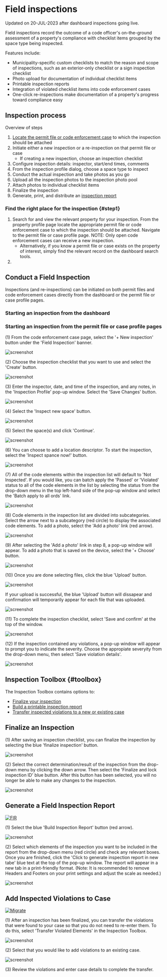 
# Field inspections
Updated on 20-JUL-2023 after dashboard inspections going live.

Field inspections record the outcome of a code officer's on-the-ground assessment of a property's compliance with checklist items grouped by the space type being inspected. 

Features include:
* Municipality-specific custom checklists to match the reason and scope of inspections, such as an exterior-only checklist or a sign inspection checklist
* Photo upload for documentation of individual checklist items
* Printable inspection reports
* Integration of violated checklist items into code enforcement cases
* One-click re-inspections make documentation of a property's progress toward compliance easy

## Inspection process
Overview of steps
1. [Locate the permit file or code enforcement case](#step1) to which the inspection should be attached
1. Initiate either a new inspection or a re-inspection on that permit file or case
	* If creating a new inspection, choose an inspection checklist
1. Configure inspection details: inspector, start/end times, comments
1. From the inspection profile dialog, choose a space type to inspect 
1. Conduct the actual inspection and take photos as you go
1. Upload all the inspection photos to the inspection photo pool
1. Attach photos to individual checklist items
1. Finalize the inspection
1. Generate, print, and distribute an [inspection report](#toolbox)


### Find the right place for the inspection {#step1}
1. Search for and view the relevant property for your inspection. From the property profile page locate the appropriate permit file or code enforcement case to which the inspection should be attached. Navigate to the permit file or case profile page. NOTE: Only open code enforcement cases can receive a new inspection. 
    * Alternatively, if you know a permit file or case exists on the property of interest, simply find the relevant record on the dashboard search tools.
2. 

## Conduct a Field Inspection
Inspections (and re-inspections) can be initiated on both permit files and code enforcement cases directly from the dashboard or the permit file or case profile pages.

### Starting an inspection from the dashboard

### Starting an inspection from the permit file or case profile pages

(1) From the code enforcement case page, select the '+ New inspection' button under the 'Field Inspection' banner. 

![screenshot](img/inspection_3copy.png)

(2) Choose the inspection checklist that you want to use and select the 'Create' button.

![screenshot](img/inspection_4copy.png)

(3) Enter the inspector, date, and time of the inspection, and any notes, in the 'Inspection Profile' pop-up window.  Select the 'Save Changes' button.  

![screenshot](img/inspection_5copy.png)

(4) Select the 'Inspect new space' button.  

![screenshot](img/inspection_6copy.png)

(5) Select the space(s) and click 'Continue'.

![screenshot](img/inspection_7copy.png)

(6) You can choose to add a location descriptor. To start the inspection, select the 'Inspect spance now!' button.

![screenshot](img/inspection_8copy.png)

(7) All of the code elements within the inspection list will default to 'Not Inspected'. If you would like, you can batch apply the 'Passed' or 'Violated' status to all of the code elements in the list by selecting the status from the drop-down menu in the top left-hand side of the pop-up window and select the 'Batch apply to all ords' link.

![screenshot](img/inspection_9copy.png)

(8) Code elements in the inspection list are divided into subcategories. Select the arrow next to a subcategory (red circle) to display the associated code elements.  To add a photo, select the 'Add a photo' link (red arrow). 

![screenshot](img/inspection_10copy.png)

(9) After selecting the 'Add a photo' link in step 8, a pop-up window will appear. To add a photo that is saved on the device, select the '+ Choose' button. 

![screenshot](img/inspection_11copy.png)

(10) Once you are done selecting files, click the blue 'Upload' button. 

![screenshot](img/inspection_12copy.png)

If your upload is successful, the blue 'Upload' button will dissapear and confirmation will temporarily appear for each file that was uploaded. 

![screenshot](img/inspection_13copy.png)

(11) To complete the inspection checklist, select 'Save and confirm' at the top of the window. 

![screenshot](img/inspection_14copy.png)

(12) If the inspection contained any violations, a pop-up window will appear to prompt you to indicate the severity. Choose the appropiate severyity from the drop-down menu, then select 'Save violation details'.  

![screenshot](img/inspection_15copy.png)


## Inspection Toolbox {#toolbox}

The Inspection Toolbox contains options to:

- [Finalize your inspection](#Finalize-an-Inspection)
- [Build a printable inspection report](#Generate-a-Field-Inspection-Report)
- [Transfer inspected violations to a new or existing case](#Add-Inspected-Violations-to-Case)


## Finalize an Inspection

(1) After saving an inspection checklist, you can finalize the inspection by selecting the blue 'finalize inspection' button. 

![screenshot](img/inspection_16copy.png)

(2) Select the correct determination/result of the inspection from the drop-down menu by clicking the down arrow. Then select the 'Finalize and lock inspection ID' blue button. After this button has been selected, you will no longer be able to make any changes to the inspection.

![screenshot](img/inspection_17copy.png)


## Generate a Field Inspection Report

[![FIR](https://i.imgur.com/NwHYnDR.png)](https://vimeo.com/765016058 "Creating a Field Inspection Report")

(1) Select the blue 'Build Inspection Report' button (red arrow).

![screenshot](img/inspection_18copy.png)

(2) Select which elements of the inspection you want to be included in the report from the drop-down menu (red circle) and check any relevant boxes.  Once you are finished, click the 'Click to generate inspection report in new tabe' blue text at the top of the pop-up window. The report will appear in a new tab in a print-friendly format. (Note: It is recommended to remove Headers and Footers on your print settings and adjust the scale as needed.)

![screenshot](img/inspection_19copy.png)


## Add Inspected Violations to Case

[![Migrate](https://i.imgur.com/L1kDbGK.png)](https://vimeo.com/765068975 "Transferring Violations to a Case")

(1) After an inspection has been finalized, you can transfer the violations that were found to your case so that you do not need to re-enter them. To do this, select 'Transfer Violated Elements' in the Inspection Toolbox.

![screenshot](img/violtransfercopy.png)

(2) Select that you would like to add violations to an existing case.

![screenshot](img/violtransfer2copy.png)

(3) Review the violations and enter case details to complete the transfer.

